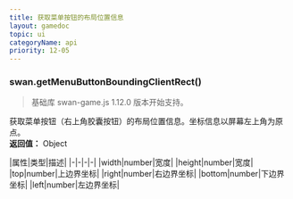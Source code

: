 ```yaml
---
title: 获取菜单按钮的布局位置信息
layout: gamedoc
topic: ui
categoryName: api
priority: 12-05
---
```


### swan.getMenuButtonBoundingClientRect()

> 基础库 swan-game.js 1.12.0 版本开始支持。

获取菜单按钮（右上角胶囊按钮）的布局位置信息。坐标信息以屏幕左上角为原点。  
**返回值：** Object  

|属性|类型|描述|
|-|-|-|-|
|width|number|宽度|
|height|number|宽度|
|top|number|上边界坐标|
|right|number|右边界坐标|
|bottom|number|下边界坐标|
|left|number|左边界坐标|